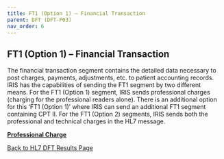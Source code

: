 ```yaml
---
title: FT1 (Option 1) – Financial Transaction
parent: DFT (DFT-P03)
nav_order: 6
---
```


## FT1 (Option 1) – Financial Transaction

The financial transaction segment contains the detailed data necessary to post charges, payments, adjustments, etc. to patient accounting records. IRIS has the capabilities of sending the FT1 segment by two different means. For the FT1 (Option 1) segment, IRIS sends professional charges (charging for the professional readers alone). There is an additional option for this ‘FT1 (Option 1)’ where IRIS can send an additional FT1 segment containing CPT II. For the FT1 (Option 2) segments, IRIS sends both the professional and technical charges in the HL7 message.

[**Professional Charge**](/docs/integration/DFT_Results/FT1_Option1_Professional_Charge.md)

[Back to HL7 DFT Results Page](/docs/integration/DFT_Results/DFT_Results.md)